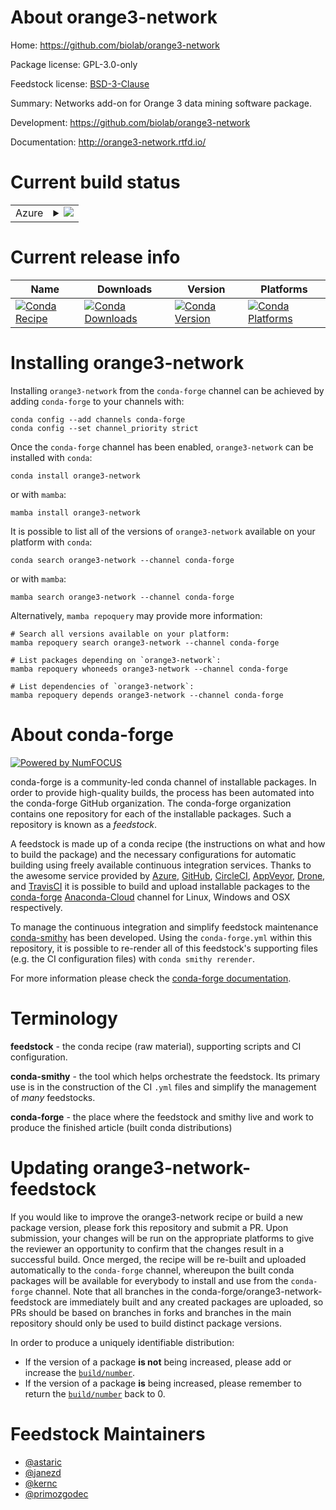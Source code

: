 About orange3-network
=====================

Home: https://github.com/biolab/orange3-network

Package license: GPL-3.0-only

Feedstock license: [BSD-3-Clause](https://github.com/conda-forge/orange3-network-feedstock/blob/main/LICENSE.txt)

Summary: Networks add-on for Orange 3 data mining software package.

Development: https://github.com/biolab/orange3-network

Documentation: http://orange3-network.rtfd.io/

Current build status
====================


<table>
    
  <tr>
    <td>Azure</td>
    <td>
      <details>
        <summary>
          <a href="https://dev.azure.com/conda-forge/feedstock-builds/_build/latest?definitionId=3150&branchName=main">
            <img src="https://dev.azure.com/conda-forge/feedstock-builds/_apis/build/status/orange3-network-feedstock?branchName=main">
          </a>
        </summary>
        <table>
          <thead><tr><th>Variant</th><th>Status</th></tr></thead>
          <tbody><tr>
              <td>linux_64_python3.10.____cpython</td>
              <td>
                <a href="https://dev.azure.com/conda-forge/feedstock-builds/_build/latest?definitionId=3150&branchName=main">
                  <img src="https://dev.azure.com/conda-forge/feedstock-builds/_apis/build/status/orange3-network-feedstock?branchName=main&jobName=linux&configuration=linux_64_python3.10.____cpython" alt="variant">
                </a>
              </td>
            </tr><tr>
              <td>osx_64_python3.10.____cpython</td>
              <td>
                <a href="https://dev.azure.com/conda-forge/feedstock-builds/_build/latest?definitionId=3150&branchName=main">
                  <img src="https://dev.azure.com/conda-forge/feedstock-builds/_apis/build/status/orange3-network-feedstock?branchName=main&jobName=osx&configuration=osx_64_python3.10.____cpython" alt="variant">
                </a>
              </td>
            </tr><tr>
              <td>win_64_python3.10.____cpython</td>
              <td>
                <a href="https://dev.azure.com/conda-forge/feedstock-builds/_build/latest?definitionId=3150&branchName=main">
                  <img src="https://dev.azure.com/conda-forge/feedstock-builds/_apis/build/status/orange3-network-feedstock?branchName=main&jobName=win&configuration=win_64_python3.10.____cpython" alt="variant">
                </a>
              </td>
            </tr>
          </tbody>
        </table>
      </details>
    </td>
  </tr>
</table>

Current release info
====================

| Name | Downloads | Version | Platforms |
| --- | --- | --- | --- |
| [![Conda Recipe](https://img.shields.io/badge/recipe-orange3--network-green.svg)](https://anaconda.org/conda-forge/orange3-network) | [![Conda Downloads](https://img.shields.io/conda/dn/conda-forge/orange3-network.svg)](https://anaconda.org/conda-forge/orange3-network) | [![Conda Version](https://img.shields.io/conda/vn/conda-forge/orange3-network.svg)](https://anaconda.org/conda-forge/orange3-network) | [![Conda Platforms](https://img.shields.io/conda/pn/conda-forge/orange3-network.svg)](https://anaconda.org/conda-forge/orange3-network) |

Installing orange3-network
==========================

Installing `orange3-network` from the `conda-forge` channel can be achieved by adding `conda-forge` to your channels with:

```
conda config --add channels conda-forge
conda config --set channel_priority strict
```

Once the `conda-forge` channel has been enabled, `orange3-network` can be installed with `conda`:

```
conda install orange3-network
```

or with `mamba`:

```
mamba install orange3-network
```

It is possible to list all of the versions of `orange3-network` available on your platform with `conda`:

```
conda search orange3-network --channel conda-forge
```

or with `mamba`:

```
mamba search orange3-network --channel conda-forge
```

Alternatively, `mamba repoquery` may provide more information:

```
# Search all versions available on your platform:
mamba repoquery search orange3-network --channel conda-forge

# List packages depending on `orange3-network`:
mamba repoquery whoneeds orange3-network --channel conda-forge

# List dependencies of `orange3-network`:
mamba repoquery depends orange3-network --channel conda-forge
```


About conda-forge
=================

[![Powered by
NumFOCUS](https://img.shields.io/badge/powered%20by-NumFOCUS-orange.svg?style=flat&colorA=E1523D&colorB=007D8A)](https://numfocus.org)

conda-forge is a community-led conda channel of installable packages.
In order to provide high-quality builds, the process has been automated into the
conda-forge GitHub organization. The conda-forge organization contains one repository
for each of the installable packages. Such a repository is known as a *feedstock*.

A feedstock is made up of a conda recipe (the instructions on what and how to build
the package) and the necessary configurations for automatic building using freely
available continuous integration services. Thanks to the awesome service provided by
[Azure](https://azure.microsoft.com/en-us/services/devops/), [GitHub](https://github.com/),
[CircleCI](https://circleci.com/), [AppVeyor](https://www.appveyor.com/),
[Drone](https://cloud.drone.io/welcome), and [TravisCI](https://travis-ci.com/)
it is possible to build and upload installable packages to the
[conda-forge](https://anaconda.org/conda-forge) [Anaconda-Cloud](https://anaconda.org/)
channel for Linux, Windows and OSX respectively.

To manage the continuous integration and simplify feedstock maintenance
[conda-smithy](https://github.com/conda-forge/conda-smithy) has been developed.
Using the ``conda-forge.yml`` within this repository, it is possible to re-render all of
this feedstock's supporting files (e.g. the CI configuration files) with ``conda smithy rerender``.

For more information please check the [conda-forge documentation](https://conda-forge.org/docs/).

Terminology
===========

**feedstock** - the conda recipe (raw material), supporting scripts and CI configuration.

**conda-smithy** - the tool which helps orchestrate the feedstock.
                   Its primary use is in the construction of the CI ``.yml`` files
                   and simplify the management of *many* feedstocks.

**conda-forge** - the place where the feedstock and smithy live and work to
                  produce the finished article (built conda distributions)


Updating orange3-network-feedstock
==================================

If you would like to improve the orange3-network recipe or build a new
package version, please fork this repository and submit a PR. Upon submission,
your changes will be run on the appropriate platforms to give the reviewer an
opportunity to confirm that the changes result in a successful build. Once
merged, the recipe will be re-built and uploaded automatically to the
`conda-forge` channel, whereupon the built conda packages will be available for
everybody to install and use from the `conda-forge` channel.
Note that all branches in the conda-forge/orange3-network-feedstock are
immediately built and any created packages are uploaded, so PRs should be based
on branches in forks and branches in the main repository should only be used to
build distinct package versions.

In order to produce a uniquely identifiable distribution:
 * If the version of a package **is not** being increased, please add or increase
   the [``build/number``](https://docs.conda.io/projects/conda-build/en/latest/resources/define-metadata.html#build-number-and-string).
 * If the version of a package **is** being increased, please remember to return
   the [``build/number``](https://docs.conda.io/projects/conda-build/en/latest/resources/define-metadata.html#build-number-and-string)
   back to 0.

Feedstock Maintainers
=====================

* [@astaric](https://github.com/astaric/)
* [@janezd](https://github.com/janezd/)
* [@kernc](https://github.com/kernc/)
* [@primozgodec](https://github.com/primozgodec/)


